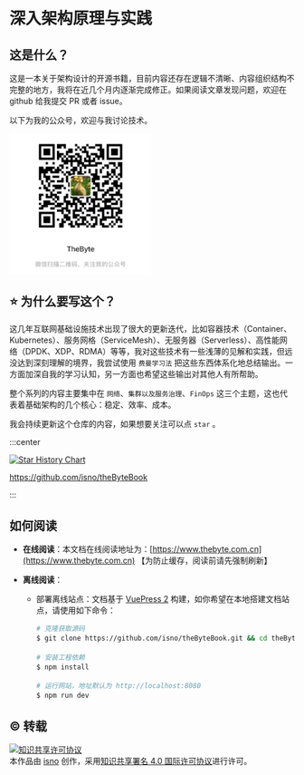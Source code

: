 # 深入架构原理与实践


## 这是什么？

这是一本关于架构设计的开源书籍，目前内容还存在逻辑不清晰、内容组织结构不完整的地方，我将在近几个月内逐渐完成修正。如果阅读文章发现问题，欢迎在 github 给我提交 PR 或者 issue。

以下为我的公众号，欢迎与我讨论技术。
<div  align="left">
	<img src="./assets/qrcode-v2.png" width = "250"  align=center />
</div>


## ⭐️ 为什么要写这个？

这几年互联网基础设施技术出现了很大的更新迭代，比如容器技术（Container、Kubernetes）、服务网格（ServiceMesh）、无服务器（Serverless）、高性能网络（DPDK、XDP、RDMA）等等，我对这些技术有一些浅薄的见解和实践，但远没达到深刻理解的境界，我尝试使用 `费曼学习法` 把这些东西体系化地总结输出。一方面加深自我的学习认知，另一方面也希望这些输出对其他人有所帮助。

整个系列的内容主要集中在 `网络`、`集群以及服务治理`、`FinOps` 这三个主题，这也代表着基础架构的几个核心：稳定、效率、成本。

我会持续更新这个仓库的内容，如果想要关注可以点 `star` 。


:::center

[![Star History Chart](https://api.star-history.com/svg?repos=isno/thebytebook&type=Date)](https://star-history.com/#isno/thebytebook&Date)
<p><a href="https://github.com/isno/theByteBook">https://github.com/isno/theByteBook</a></p>
:::



## 如何阅读

- **在线阅读**：本文档在线阅读地址为：[https://www.thebyte.com.cn](https://www.thebyte.com.cn)  【为防止缓存，阅读前请先强制刷新】

- **离线阅读**：

  - 部署离线站点：文档基于 [VuePress 2](https://v2.vuepress.vuejs.org/zh/) 构建，如你希望在本地搭建文档站点，请使用如下命令：

    ```bash
    # 克隆获取源码
    $ git clone https://github.com/isno/theByteBook.git && cd theByteBook

    # 安装工程依赖
    $ npm install

    # 运行网站，地址默认为 http://localhost:8080
    $ npm run dev
    ```


## ©️ 转载

<a rel="license" href="http://creativecommons.org/licenses/by/4.0/"><img alt="知识共享许可协议" style="border-width:0" src="https://i.creativecommons.org/l/by/4.0/88x31.png" /></a><br />本<span xmlns:dct="http://purl.org/dc/terms/" href="http://purl.org/dc/dcmitype/Text" rel="dct:type">作品</span>由 <a xmlns:cc="http://creativecommons.org/ns#" href="https://github.com/isno/TheByteBook" property="cc:attributionName" rel="cc:attributionURL">isno</a> 创作，采用<a rel="license" href="http://creativecommons.org/licenses/by/4.0/">知识共享署名 4.0 国际许可协议</a>进行许可。


